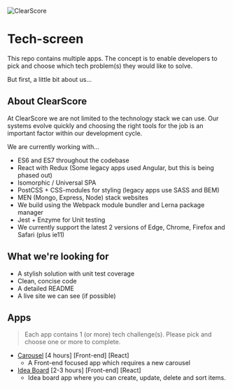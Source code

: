 ![ClearScore](https://github.com/ClearScore/tech-screen/blob/master/assets/clearscore.png)

# Tech-screen

This repo contains multiple apps.  The concept is to enable developers to pick and choose which tech problem(s) they would like to solve.

But first, a little bit about us...

## About ClearScore

At ClearScore we are not limited to the technology stack we can use. Our systems evolve quickly and choosing the right tools for the job is an important factor within our development cycle.

We are currently working with...
 * ES6 and ES7 throughout the codebase
 * React with Redux (Some legacy apps used Angular, but this is being phased out)
 * Isomorphic / Universal SPA
 * PostCSS + CSS-modules for styling (legacy apps use SASS and BEM)
 * MEN (Mongo, Express, Node) stack websites
 * We build using the Webpack module bundler and Lerna package manager
 * Jest + Enzyme for Unit testing
 * We currently support the latest 2 versions of Edge, Chrome, Firefox and Safari (plus ie11)

## What we're looking for

 * A stylish solution with unit test coverage
 * Clean, concise code
 * A detailed README
 * A live site we can see (if possible)

## Apps

 > Each app contains 1 (or more) tech challenge(s). Please pick and choose one or more to complete.

 * [Carousel](/carousel) \[4 hours] \[Front-end] \[React]
   * A Front-end focused app which requires a new carousel
 * [Idea Board](/idea-board) \[2-3 hours] \[Front-end] \[React]
   * Idea board app where you can create, update, delete and sort items.

